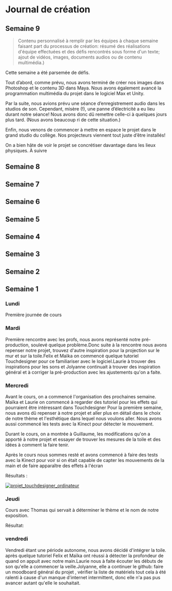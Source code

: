# Journal de création

## Semaine 9
> Contenu personnalisé à remplir par les équipes à chaque semaine faisant part du processus de création: résumé des réalisations d'équipe effectuées et des défis rencontrés sous forme d'un texte; ajout de vidéos, images, documents audios ou de contenu multimédia.)


Cette semaine a été parsemée de défis.


Tout d’abord, comme prévu, nous avons terminé de créer nos images dans Photoshop et le contenu 3D dans Maya. Nous avons également avancé la programmation multimédia du projet dans le logiciel Max et Unity.


Par la suite, nous avions prévu une séance d’enregistrement audio dans les studios de son. Cependant, misère (!), une panne d’électricité a eu lieu durant notre séance! Nous avons donc dû remettre celle-ci à quelques jours plus tard. (Nous avons beaucoup ri de cette situation.)



Enfin, nous venons de commencer à mettre en espace le projet dans le grand studio du collège. Nos projecteurs viennent tout juste d’être installés! 


On a bien hâte de voir le projet se concrétiser davantage dans les lieux physiques. À suivre



## Semaine 8

## Semaine 7

## Semaine 6

## Semaine 5

## Semaine 4

## Semaine 3

## Semaine 2

## Semaine 1

### Lundi 

Première journée de cours 

### Mardi 
Première rencontre avec les profs, nous avons représenté notre pré-production, soulevé quelque problème.Donc suite à la rencontre nous avons repenser notre projet,  trouvez d'autre inspiration pour la projection sur le mur et sur la toile.Felix et Maïka on commencé quelque tutoriel Touchdesigner pour ce familiariser avec le logiciel.Laurie à trouver des inspirations pour les sons et Jolyanne continuait à trouver des inspiration général et à corriger la pré-production avec les ajustements qu'on a faite.

### Mercredi
Avant le cours, on a commencé l'organisation des prochaines semaine. Maïka et Laurie on commencé à regarder des tutoriel pour les effets qui pourraient être intéressant dans Touchdesigner
Pour la première semaine, nous avons dû repenser à notre projet et aller plus en détail dans le choix de notre thème et l'esthétique dans lequel nous voulons aller. Nous avons aussi commencé les tests avec la Kinect pour détecter le mouvement.
 
Durant le cours, on a montrée à Guillaume, les modifications qu'on a apporté à notre projet et essayer de trouver les mesures de la toile et des idées à comment la faire tenir.


Après le cours nous sommes resté et avons commencé à faire des tests avec la Kinect pour voir si on était capable de capter les mouvements de la main et de faire apparaître des effets à l'écran 

Résultats : 

[![projet_touchdesigner_ordinateur](https://github.com/TIM-Celestia/Celestia/assets/113621167/c165c661-39f7-445b-9d69-c1f417d78e03)](https://youtu.be/-pw7Mnlt3s4 )

### Jeudi 

Cours avec Thomas qui servait à déterminer le thème et le nom de notre exposition.

Résultat:


### vendredi 

Vendredi étant une période autonome, nous avons décidé d'intégrer la toile. après quelque tutoriel Felix et Maïka ont réussi à détecter la profondeur de quand on appuit avec notre main.Laurie nous à faite écouter les débuts de son qu'elle a commencer la veille.Jolyanne, elle a continuer le github: faire un moodboard général du projet , vérifier la liste de matériels tout cela à été ralenti à cause d'un manque d'internet intermittent, donc elle n'a pas pus avancer autant qu'elle le souhaitait.











